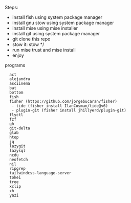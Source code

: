 Steps:
- install fish using system package manager
- install gnu stow using system package manager
- install mise using mise installer
- install git using system package manager
- git clone this repo
- stow it: stow */
- run mise trust and mise install
- enjoy


programs 

      act
      alejandra
      asciinema
      bat
      bottom
      fish
      fisher (https://github.com/jorgebucaran/fisher)
       - tide (fisher install IlanCosman/tide@v6)
       - plugin-git (fisher install jhillyerd/plugin-git)
      flyctl
      fzf
      gh
      git-delta
      glab
      htop
      jq
      lazygit
      lazysql
      ncdu
      neofetch
      nil
      ripgrep
      tailwindcss-language-server
      tokei
      tree
      xclip
      xh
      yazi
